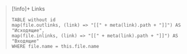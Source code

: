 > [!info]+ Links
> ```dataview 
> TABLE without id
> map(file.outlinks, (link) => "[[" + meta(link).path + "]]") AS "Исходящие",
> map(file.inlinks, (link) => "[[" + meta(link).path + "]]") AS "Входящие"
> WHERE file.name = this.file.name
> ```